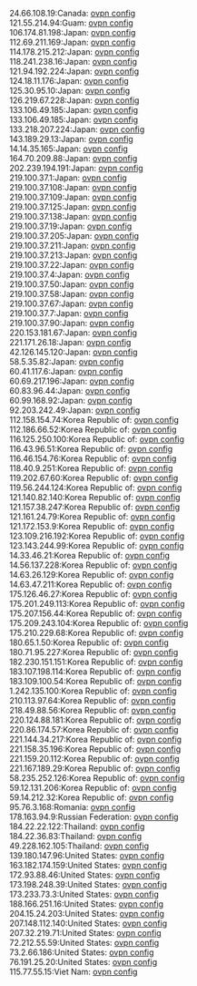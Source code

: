 24.66.108.19:Canada: [ovpn config](vpn/24_66_108_19.ovpn)  
121.55.214.94:Guam: [ovpn config](vpn/121_55_214_94.ovpn)  
106.174.81.198:Japan: [ovpn config](vpn/106_174_81_198.ovpn)  
112.69.211.169:Japan: [ovpn config](vpn/112_69_211_169.ovpn)  
114.178.215.212:Japan: [ovpn config](vpn/114_178_215_212.ovpn)  
118.241.238.16:Japan: [ovpn config](vpn/118_241_238_16.ovpn)  
121.94.192.224:Japan: [ovpn config](vpn/121_94_192_224.ovpn)  
124.18.11.176:Japan: [ovpn config](vpn/124_18_11_176.ovpn)  
125.30.95.10:Japan: [ovpn config](vpn/125_30_95_10.ovpn)  
126.219.67.228:Japan: [ovpn config](vpn/126_219_67_228.ovpn)  
133.106.49.185:Japan: [ovpn config](vpn/133_106_49_185.ovpn)  
133.106.49.185:Japan: [ovpn config](vpn/133_106_49_185.ovpn)  
133.218.207.224:Japan: [ovpn config](vpn/133_218_207_224.ovpn)  
143.189.29.13:Japan: [ovpn config](vpn/143_189_29_13.ovpn)  
14.14.35.165:Japan: [ovpn config](vpn/14_14_35_165.ovpn)  
164.70.209.88:Japan: [ovpn config](vpn/164_70_209_88.ovpn)  
202.239.194.191:Japan: [ovpn config](vpn/202_239_194_191.ovpn)  
219.100.37.1:Japan: [ovpn config](vpn/219_100_37_1.ovpn)  
219.100.37.108:Japan: [ovpn config](vpn/219_100_37_108.ovpn)  
219.100.37.109:Japan: [ovpn config](vpn/219_100_37_109.ovpn)  
219.100.37.125:Japan: [ovpn config](vpn/219_100_37_125.ovpn)  
219.100.37.138:Japan: [ovpn config](vpn/219_100_37_138.ovpn)  
219.100.37.19:Japan: [ovpn config](vpn/219_100_37_19.ovpn)  
219.100.37.205:Japan: [ovpn config](vpn/219_100_37_205.ovpn)  
219.100.37.211:Japan: [ovpn config](vpn/219_100_37_211.ovpn)  
219.100.37.213:Japan: [ovpn config](vpn/219_100_37_213.ovpn)  
219.100.37.22:Japan: [ovpn config](vpn/219_100_37_22.ovpn)  
219.100.37.4:Japan: [ovpn config](vpn/219_100_37_4.ovpn)  
219.100.37.50:Japan: [ovpn config](vpn/219_100_37_50.ovpn)  
219.100.37.58:Japan: [ovpn config](vpn/219_100_37_58.ovpn)  
219.100.37.67:Japan: [ovpn config](vpn/219_100_37_67.ovpn)  
219.100.37.7:Japan: [ovpn config](vpn/219_100_37_7.ovpn)  
219.100.37.90:Japan: [ovpn config](vpn/219_100_37_90.ovpn)  
220.153.181.67:Japan: [ovpn config](vpn/220_153_181_67.ovpn)  
221.171.26.18:Japan: [ovpn config](vpn/221_171_26_18.ovpn)  
42.126.145.120:Japan: [ovpn config](vpn/42_126_145_120.ovpn)  
58.5.35.82:Japan: [ovpn config](vpn/58_5_35_82.ovpn)  
60.41.117.6:Japan: [ovpn config](vpn/60_41_117_6.ovpn)  
60.69.217.196:Japan: [ovpn config](vpn/60_69_217_196.ovpn)  
60.83.96.44:Japan: [ovpn config](vpn/60_83_96_44.ovpn)  
60.99.168.92:Japan: [ovpn config](vpn/60_99_168_92.ovpn)  
92.203.242.49:Japan: [ovpn config](vpn/92_203_242_49.ovpn)  
112.158.154.74:Korea Republic of: [ovpn config](vpn/112_158_154_74.ovpn)  
112.186.66.52:Korea Republic of: [ovpn config](vpn/112_186_66_52.ovpn)  
116.125.250.100:Korea Republic of: [ovpn config](vpn/116_125_250_100.ovpn)  
116.43.96.51:Korea Republic of: [ovpn config](vpn/116_43_96_51.ovpn)  
116.46.154.76:Korea Republic of: [ovpn config](vpn/116_46_154_76.ovpn)  
118.40.9.251:Korea Republic of: [ovpn config](vpn/118_40_9_251.ovpn)  
119.202.67.60:Korea Republic of: [ovpn config](vpn/119_202_67_60.ovpn)  
119.56.244.124:Korea Republic of: [ovpn config](vpn/119_56_244_124.ovpn)  
121.140.82.140:Korea Republic of: [ovpn config](vpn/121_140_82_140.ovpn)  
121.157.38.247:Korea Republic of: [ovpn config](vpn/121_157_38_247.ovpn)  
121.161.24.79:Korea Republic of: [ovpn config](vpn/121_161_24_79.ovpn)  
121.172.153.9:Korea Republic of: [ovpn config](vpn/121_172_153_9.ovpn)  
123.109.216.192:Korea Republic of: [ovpn config](vpn/123_109_216_192.ovpn)  
123.143.244.99:Korea Republic of: [ovpn config](vpn/123_143_244_99.ovpn)  
14.33.46.21:Korea Republic of: [ovpn config](vpn/14_33_46_21.ovpn)  
14.56.137.228:Korea Republic of: [ovpn config](vpn/14_56_137_228.ovpn)  
14.63.26.129:Korea Republic of: [ovpn config](vpn/14_63_26_129.ovpn)  
14.63.47.211:Korea Republic of: [ovpn config](vpn/14_63_47_211.ovpn)  
175.126.46.27:Korea Republic of: [ovpn config](vpn/175_126_46_27.ovpn)  
175.201.249.113:Korea Republic of: [ovpn config](vpn/175_201_249_113.ovpn)  
175.207.156.44:Korea Republic of: [ovpn config](vpn/175_207_156_44.ovpn)  
175.209.243.104:Korea Republic of: [ovpn config](vpn/175_209_243_104.ovpn)  
175.210.229.68:Korea Republic of: [ovpn config](vpn/175_210_229_68.ovpn)  
180.65.1.50:Korea Republic of: [ovpn config](vpn/180_65_1_50.ovpn)  
180.71.95.227:Korea Republic of: [ovpn config](vpn/180_71_95_227.ovpn)  
182.230.151.151:Korea Republic of: [ovpn config](vpn/182_230_151_151.ovpn)  
183.107.198.114:Korea Republic of: [ovpn config](vpn/183_107_198_114.ovpn)  
183.109.100.54:Korea Republic of: [ovpn config](vpn/183_109_100_54.ovpn)  
1.242.135.100:Korea Republic of: [ovpn config](vpn/1_242_135_100.ovpn)  
210.113.97.64:Korea Republic of: [ovpn config](vpn/210_113_97_64.ovpn)  
218.49.88.56:Korea Republic of: [ovpn config](vpn/218_49_88_56.ovpn)  
220.124.88.181:Korea Republic of: [ovpn config](vpn/220_124_88_181.ovpn)  
220.86.174.57:Korea Republic of: [ovpn config](vpn/220_86_174_57.ovpn)  
221.144.34.217:Korea Republic of: [ovpn config](vpn/221_144_34_217.ovpn)  
221.158.35.196:Korea Republic of: [ovpn config](vpn/221_158_35_196.ovpn)  
221.159.20.112:Korea Republic of: [ovpn config](vpn/221_159_20_112.ovpn)  
221.167.189.29:Korea Republic of: [ovpn config](vpn/221_167_189_29.ovpn)  
58.235.252.126:Korea Republic of: [ovpn config](vpn/58_235_252_126.ovpn)  
59.12.131.206:Korea Republic of: [ovpn config](vpn/59_12_131_206.ovpn)  
59.14.212.32:Korea Republic of: [ovpn config](vpn/59_14_212_32.ovpn)  
95.76.3.168:Romania: [ovpn config](vpn/95_76_3_168.ovpn)  
178.163.94.9:Russian Federation: [ovpn config](vpn/178_163_94_9.ovpn)  
184.22.22.122:Thailand: [ovpn config](vpn/184_22_22_122.ovpn)  
184.22.36.83:Thailand: [ovpn config](vpn/184_22_36_83.ovpn)  
49.228.162.105:Thailand: [ovpn config](vpn/49_228_162_105.ovpn)  
139.180.147.96:United States: [ovpn config](vpn/139_180_147_96.ovpn)  
163.182.174.159:United States: [ovpn config](vpn/163_182_174_159.ovpn)  
172.93.88.46:United States: [ovpn config](vpn/172_93_88_46.ovpn)  
173.198.248.39:United States: [ovpn config](vpn/173_198_248_39.ovpn)  
173.233.73.3:United States: [ovpn config](vpn/173_233_73_3.ovpn)  
188.166.251.16:United States: [ovpn config](vpn/188_166_251_16.ovpn)  
204.15.24.203:United States: [ovpn config](vpn/204_15_24_203.ovpn)  
207.148.112.140:United States: [ovpn config](vpn/207_148_112_140.ovpn)  
207.32.219.71:United States: [ovpn config](vpn/207_32_219_71.ovpn)  
72.212.55.59:United States: [ovpn config](vpn/72_212_55_59.ovpn)  
73.2.66.186:United States: [ovpn config](vpn/73_2_66_186.ovpn)  
76.191.25.20:United States: [ovpn config](vpn/76_191_25_20.ovpn)  
115.77.55.15:Viet Nam: [ovpn config](vpn/115_77_55_15.ovpn)  
